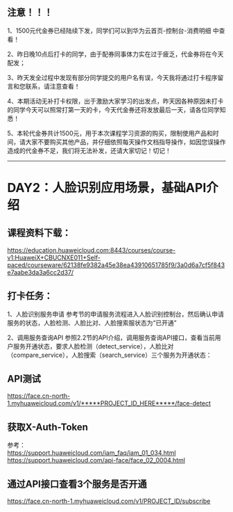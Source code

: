 ##  注意！！！

1、1500元代金券已经陆续下发，同学们可以到华为云首页-控制台-消费明细 中查看！

2、昨日晚10点后打卡的同学，由于配券同事体力实在过于疲乏，代金券将在今天配发；

3、昨天发全过程中发现有部分同学提交的用户名有误，今天我将通过打卡程序留言和您联系，请注意查看！

4、本期活动无补打卡权限，出于激励大家学习的出发点，昨天因各种原因未打卡的同学今天可以照常打第一天的卡，今天代金券还将发放最后一天，请各位同学知悉！

5、本轮代金券共计1500元，用于本次课程学习资源的购买，限制使用产品和时间，请大家不要购买其他产品，并仔细依照每天操作文档指导操作，如因您误操作造成的代金券不足，我们将无法补发，还请大家切记！切记！

--------------------------------------

# DAY2：人脸识别应用场景，基础API介绍

## 课程资料下载：
https://education.huaweicloud.com:8443/courses/course-v1:HuaweiX+CBUCNXE011+Self-paced/courseware/62138fe9382a45e38ea43910651785f9/3a0d6a7cf5f843e7aabe3da3a6cc2d37/

## 打卡任务：  
1、人脸识别服务申请
参考节的申请服务流程进入人脸识别控制台，然后确认申请服务的状态，人脸检测、人脸比对、人脸搜索服状态为“已开通”
  
2、调用服务查询API
参照2.2节的API介绍，调用服务查询API接口，查看当前用户服务开通状态，要求人脸检测（detect_service），人脸比对（compare_service），人脸搜索（search_service）三个服务为开通状态：




## API测试

https://face.cn-north-1.myhuaweicloud.com/v1/*****PROJECT_ID_HERE*****/face-detect


## 获取X-Auth-Token

参考：  
https://support.huaweicloud.com/iam_faq/iam_01_034.html  
https://support.huaweicloud.com/api-face/face_02_0004.html



## 通过API接口查看3个服务是否开通

https://face.cn-north-1.myhuaweicloud.com/v1/PROJECT_ID/subscribe

